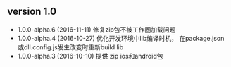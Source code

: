 
## version 1.0 

 * 1.0.0-alpha.6 (2016-11-11) 修复zip包不被工作圈加载问题  
 * 1.0.0-alpha.4 (2016-10-27) 优化开发环境中lib编译时机， 在package.json或dll.config.js发生改变时重新build lib
 * 1.0.0-alpha.3 (2016-10-10) 提供 zip ios和android包
